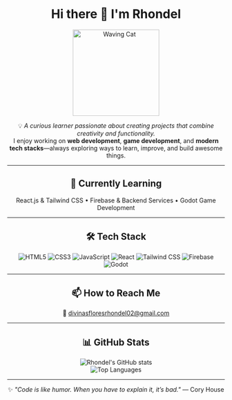 <div align="center">

# Hi there 👋 I'm Rhondel  
<img src="https://media.giphy.com/media/JIX9t2j0ZTN9S/giphy.gif" width="200" alt="Waving Cat">

💡 *A curious learner passionate about creating projects that combine creativity and functionality.*  
I enjoy working on **web development**, **game development**, and **modern tech stacks**—always exploring ways to learn, improve, and build awesome things.

---

## 🌱 Currently Learning
React.js & Tailwind CSS • Firebase & Backend Services • Godot Game Development

---

## 🛠 Tech Stack

![HTML5](https://img.shields.io/badge/HTML5-E34F26?style=for-the-badge&logo=html5&logoColor=white)
![CSS3](https://img.shields.io/badge/CSS3-1572B6?style=for-the-badge&logo=css3&logoColor=white)
![JavaScript](https://img.shields.io/badge/JavaScript-F7DF1E?style=for-the-badge&logo=javascript&logoColor=black)
![React](https://img.shields.io/badge/React-61DAFB?style=for-the-badge&logo=react&logoColor=black)
![Tailwind CSS](https://img.shields.io/badge/Tailwind_CSS-38B2AC?style=for-the-badge&logo=tailwind-css&logoColor=white)
![Firebase](https://img.shields.io/badge/Firebase-FFCA28?style=for-the-badge&logo=firebase&logoColor=black)
![Godot](https://img.shields.io/badge/Godot-478CBF?style=for-the-badge&logo=godot-engine&logoColor=white)

---

## 📫 How to Reach Me
📧 [divinasfloresrhondel02@gmail.com](mailto:divinasfloresrhondel02@gmail.com)

---

## 📊 GitHub Stats
![Rhondel's GitHub stats](https://github-readme-stats.vercel.app/api?username=rhondeldi&show_icons=true&theme=tokyonight)  
![Top Languages](https://github-readme-stats.vercel.app/api/top-langs/?username=rhondeldi&layout=compact&theme=tokyonight)

---


✨ *"Code is like humor. When you have to explain it, it’s bad."* — Cory House

</div>
